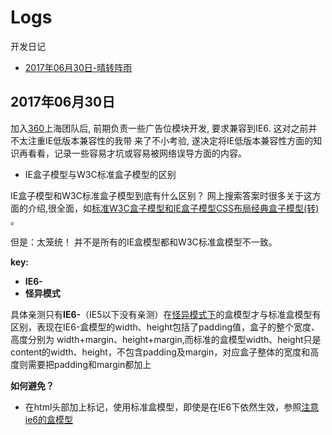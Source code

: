 # Logs
开发日记


* [2017年06月30日-晴转阵雨](https://github.com/binbinguo/Logs/blob/master/README.md#log_20170630)


## 2017年06月30日

<span id="#log_20170630"></span>

加入[360]()上海团队后, 前期负责一些广告位模块开发, 要求兼容到IE6. 这对之前并不太注重IE低版本兼容性的我带
来了不小考验, 遂决定将IE低版本兼容性方面的知识再看看，记录一些容易才坑或容易被网络误导方面的内容。
+ IE盒子模型与W3C标准盒子模型的区别

IE盒子模型和W3C标准盒子模型到底有什么区别？ 网上搜索答案时很多关于这方面的介绍,很全面，如[标准W3C盒子模型和IE盒子模型CSS布局经典盒子模型(转)
](http://www.cnblogs.com/cchyao/archive/2010/07/12/1775846.html)。

但是：太笼统！ 并不是所有的IE盒模型都和W3C标准盒模型不一致。

**key:**
* **IE6-**
* **怪异模式**

具体亲测只有**IE6-**（IE5以下没有亲测）在[怪异模式下](https://www.ibm.com/developerworks/cn/web/1310_shatao_quirks/)的盒模型才与标准盒模型有区别，表现在IE6-盒模型的width、height包括了padding值，盒子的整个宽度、高度分别为
width+margin、height+margin,而标准的盒模型width、height只是content的width、height，不包含padding及margin，对应盒子整体的宽度和高度则需要把padding和margin都加上

**如何避免？**
* 在html头部加上<!DOCTYPE html>标记，使用标准盒模型，即使是在IE6下依然生效，参照[注意ie6的盒模型](http://www.cnblogs.com/myit/p/4121302.html)